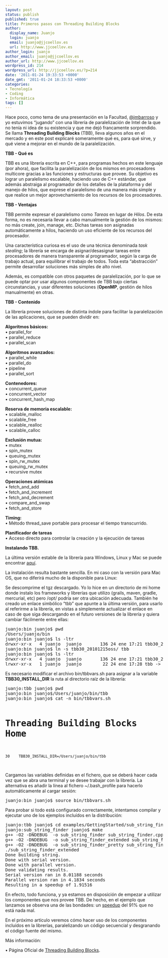 ```yaml
---
layout: post
status: publish
published: true
title: Primeros pasos con Threading Building Blocks
author:
  display_name: Juanjo
  login: juanjo
  email: juanjo@jjcoellov.es
  url: http://www.jjcoellov.es
author_login: juanjo
author_email: juanjo@jjcoellov.es
author_url: http://www.jjcoellov.es
wordpress_id: 214
wordpress_url: http://jjcoellov.es/?p=214
date: '2011-01-24 19:33:53 +0000'
date_gmt: '2011-01-24 18:33:53 +0000'
categories:
- Tecnología
- Coding
- Informática
tags: []
---
```

<p>Hace poco, como tema de una presentación en la Facultad, <a href="http://twitter.com/jmbarroso">@jmbarroso</a> y yo estuvimos “jugando” con una librería de paralelización de Intel de la que no tenía ni idea de su existencia y que me dejó francamente sorprendido. Se llama <strong>Threading Building Blocks</strong> (TBB), lleva algunos años en el mercado y en este post explicaré someramente qué es, para qué sirve, y qué viene a mejorar en el mundo de la paralelización.</p>
<p><strong>TBB - Qué es</strong></p>
<p>TBB es una librería escrita en C++, para programas hechos en este lenguaje (por ahora), que facilita la paralelización de los mismos en procesadores multicore gracias a las funciones y estructuras que provee. Su objetivo es lograr un paralelismo escalable, haciendo uso de C++ estándar, que además abstraiga al programador de los detalles de la plataforma y del manejo de hilos, que exprese el paralelismo de una manera más simple y que realice un mejor aprovechamiento de los recursos de los procesadores.</p>
<p><strong>TBB - Ventajas</strong></p>
<p>TBB permite expresar el paralelismo como <em>Tareas</em> en lugar de <em>Hilos</em>. De esta forma, no es necesaria llevar a cabo manualmente la gestión de los mismos: no más create, join, manage, etc. Dichas tareas son asignadas automáticamente a hilos, haciendo un uso eficiente de los recursos del procesador.</p>
<p>Una característica curiosa es el uso de una técnica denominada <em>task stealing</em>; la librería se encarga de asignar/desasignar tareas entre procesadores de manera transparente al programador, según la carga de trabajo actual, para equilibrar el trabajo de todos. Toda esta “abstracción” permite desarrollar soluciones más simples de alto nivel.</p>
<p>Además, es compatible con otros paquetes de paralelización, por lo que se puede optar por usar algunos componentes de TBB bajo ciertas circunstancias, y usar diferentes soluciones (<strong>OpenMP</strong>, gestión de hilos manualmente) en otras.</p>
<p><strong>TBB - Contenido</strong></p>
<p>La librería provee soluciones de distinta índole para facilitar la paralelización de las aplicaciones, que se pueden dividir en:</p>
<p><strong>Algoritmos básicos:</strong><br />
• parallel_for<br />
• parallel_reduce<br />
• parallel_scan</p>
<p><strong>Algoritmos avanzados:</strong><br />
• parallel_while<br />
• parallel_do<br />
• pipeline<br />
• parallel_sort</p>
<p><strong>Contenedores:</strong><br />
• concurrent_queue<br />
• concurrent_vector<br />
• concurrent_hash_map</p>
<p><strong>Reserva de memoria escalable:</strong><br />
• scalable_malloc<br />
• scalable_free<br />
• scalable_realloc<br />
• scalable_calloc</p>
<p><strong>Exclusión mutua:</strong><br />
• mutex<br />
• spin_mutex<br />
• queuing_mutex<br />
• spin_rw_mutex<br />
• queuing_rw_mutex<br />
• recursive mutex</p>
<p><strong>Operaciones atómicas</strong><br />
• fetch_and_add<br />
• fetch_and_increment<br />
• fetch_and_decrement<br />
• compare_and_swap<br />
• fetch_and_store</p>
<p><strong>Timing:</strong><br />
• Método thread_save portable para procesar el tiempo transcurrido.</p>
<p><strong>Planificador de tareas</strong><br />
• Acceso directo para controlar la creación y la ejecución de tareas</p>
<p><strong>Instalando TBB.</strong></p>
<p>La última versión estable de la librería para Windows, Linux y Mac se puede encontrar <a href="http://www.threadingbuildingblocks.org/download.php">aquí</a>.</p>
<p>La instalación resulta bastante sencilla. En mi caso con la versión para Mac OS, que no diferirá mucho de la disponible para Linux:</p>
<p>Se descomprime el tgz descargado. Yo lo hice en un directorio de mi home donde instalo los frameworks y librerías que utilizo (grails, maven, gradle, mercurial, etc) pero /opt/ podría ser otra ubicación adecuada. También he creado un enlace simbólico “tbb” que apunte a la última versión, para usarlo al referirme a la librería, en vistas a simplemente actualizar el enlace en caso de que siga descargando en el futuro versiones de la librería y quiera cambiar fácilmente entre ellas:</p>
<pre lang="text">
juanjo:bin juanjo$ pwd
/Users/juanjo/bin
juanjo:bin juanjo$ ls -ltr
drwxr-xr-x   4 juanjo  juanjo       136 24 ene 17:21 tbb30_20101215oss
juanjo:bin juanjo$ ln -s tbb30_20101215oss/ tbb
juanjo:bin juanjo$ ls -ltr
drwxr-xr-x   4 juanjo  juanjo       136 24 ene 17:21 tbb30_20101215oss
lrwxr-xr-x   1 juanjo  juanjo        22 24 ene 17:28 tbb -> tbb30_20101215oss/
</pre>
<p>Es necesario modificar el archivo bin/tbbvars.sh para asignar a la variable <strong>TBB30_INSTALL_DIR</strong> la ruta al directorio raíz de la librería:</p>
<pre lang="text">
juanjo:tbb juanjo$ pwd
juanjo:bin juanjo$/Users/juanjo/bin/tbb
juanjo:bin juanjo$ cat -n bin/tbbvars.sh

# Threading Building Blocks Home
    30    TBB30_INSTALL_DIR=/Users/juanjo/bin/tbb
</pre>
<p>Cargamos las variables definidas en el fichero, que se deberá hacer cada vez que se abra una terminal y se desee trabajar con la librería. La alternativa es añadir la línea al fichero ~/.bash_profile para hacerlo automáticamente al cargar sesión:</p>
<pre lang="text">
juanjo:bin juanjo$ source bin/tbbvars.sh
</pre>
<p>Para probar si todo está configurado correctamente, intentamos compilar y ejecutar uno de los ejemplos incluídos en la distribución:</p>
<pre lang="text">
juanjo:tbb juanjo$ cd examples/GettingStarted/sub_string_finder/
juanjo:sub_string_finder juanjo$ make
g++ -O2 -DNDEBUG  -o sub_string_finder sub_string_finder.cpp -ltbb
g++ -O2 -DNDEBUG  -o sub_string_finder_extended sub_string_finder_extended.cpp -ltbb
g++ -O2 -DNDEBUG  -o sub_string_finder_pretty sub_string_finder_pretty.cpp -ltbb
./sub_string_finder_extended
Done building string.
Done with serial version.
Done with parallel version.
Done validating results.
Serial version ran in 8.01188 seconds
Parallel version ran in 4.1834 seconds
Resulting in a speedup of 1.91516
</pre>
<p>En efecto, todo funciona, y ya estamos en disposición de empezar a utilizar los componentes que nos provee TBB. De hecho, en el ejemplo que lanzamos se observa una de las bondades: un <a href="http://en.wikipedia.org/wiki/Speedup">speedup</a> del 91% que no está nada mal.</p>
<p>En el próximo artículo veremos cómo hacer uso de los componentes incluídos en la librerías, paralelizando un código secuencial y desgranando el código fuente del mismo. </p>
<p>Más información:</p>
<p>• Página Oficial de <a href="http://www.threadingbuildingblocks.org/">Threading Building Blocks</a>.</p>
